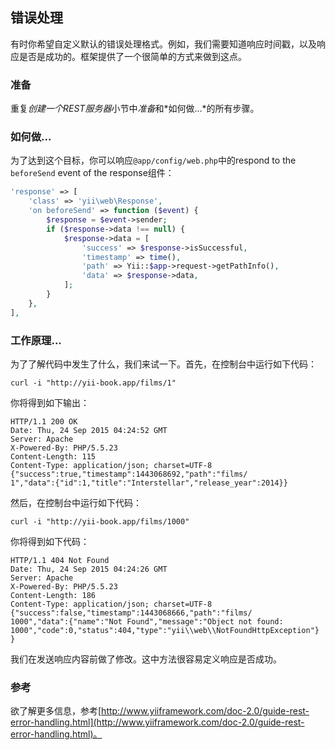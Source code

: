 ## 错误处理

有时你希望自定义默认的错误处理格式。例如，我们需要知道响应时间戳，以及响应是否是成功的。框架提供了一个很简单的方式来做到这点。

### 准备

重复*创建一个REST服务器*小节中*准备*和*如何做...*的所有步骤。

### 如何做...

为了达到这个目标，你可以响应`@app/config/web.php`中的respond to the `beforeSend` event of the response组件：

```php
'response' => [
    'class' => 'yii\web\Response',
    'on beforeSend' => function ($event) {
        $response = $event->sender;
        if ($response->data !== null) {
            $response->data = [
                'success' => $response->isSuccessful,
                'timestamp' => time(),
                'path' => Yii::$app->request->getPathInfo(),
                'data' => $response->data,
            ];
        }
    },
],
```

### 工作原理...

为了了解代码中发生了什么，我们来试一下。首先，在控制台中运行如下代码：

```
curl -i "http://yii-book.app/films/1"
```

你将得到如下输出：

```
HTTP/1.1 200 OK
Date: Thu, 24 Sep 2015 04:24:52 GMT
Server: Apache
X-Powered-By: PHP/5.5.23
Content-Length: 115
Content-Type: application/json; charset=UTF-8
{"success":true,"timestamp":1443068692,"path":"films/
1","data":{"id":1,"title":"Interstellar","release_year":2014}}
```

然后，在控制台中运行如下代码：

```
curl -i "http://yii-book.app/films/1000"
```

你将得到如下代码：

```
HTTP/1.1 404 Not Found
Date: Thu, 24 Sep 2015 04:24:26 GMT
Server: Apache
X-Powered-By: PHP/5.5.23
Content-Length: 186
Content-Type: application/json; charset=UTF-8
{"success":false,"timestamp":1443068666,"path":"films/
1000","data":{"name":"Not Found","message":"Object not found:
1000","code":0,"status":404,"type":"yii\\web\\NotFoundHttpException"}
}
```

我们在发送响应内容前做了修改。这中方法很容易定义响应是否成功。

### 参考

欲了解更多信息，参考[http://www.yiiframework.com/doc-2.0/guide-rest-error-handling.html](http://www.yiiframework.com/doc-2.0/guide-rest-error-handling.html)。